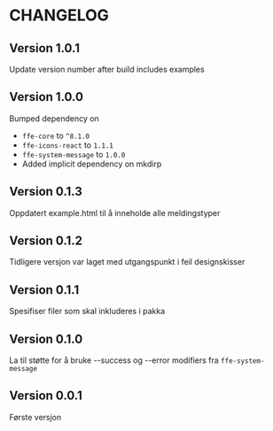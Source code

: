 # CHANGELOG

## Version 1.0.1

Update version number after build includes examples

## Version 1.0.0
Bumped dependency on 
* `ffe-core` to `^8.1.0`
* `ffe-icons-react` to `1.1.1`
* `ffe-system-message` to `1.0.0`
* Added implicit dependency on  mkdirp

## Version 0.1.3
Oppdatert example.html til å inneholde alle meldingstyper

## Version 0.1.2
Tidligere versjon var laget med utgangspunkt i feil designskisser

## Version 0.1.1
Spesifiser filer som skal inkluderes i pakka

## Version 0.1.0
La til støtte for å bruke --success og --error modifiers fra `ffe-system-message`

## Version 0.0.1
Første versjon
